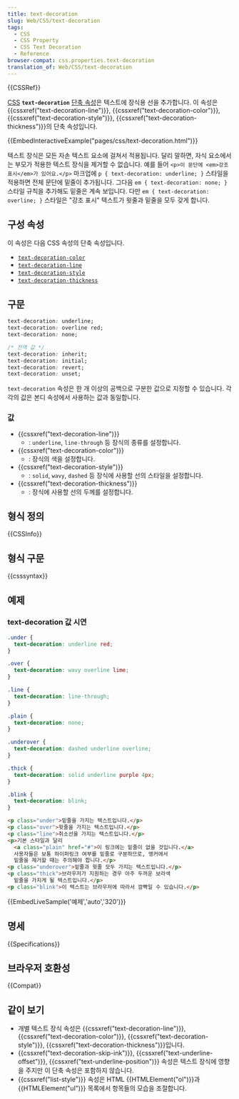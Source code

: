 ```yaml
---
title: text-decoration
slug: Web/CSS/text-decoration
tags:
  - CSS
  - CSS Property
  - CSS Text Decoration
  - Reference
browser-compat: css.properties.text-decoration
translation_of: Web/CSS/text-decoration
---
```


{{CSSRef}}

[CSS](/ko/docs/Web/CSS) **`text-decoration`** [단축 속성](/ko/docs/Web/CSS/Shorthand_properties)은 텍스트에 장식용 선을 추가합니다. 이 속성은 {{cssxref("text-decoration-line")}}, {{cssxref("text-decoration-color")}}, {{cssxref("text-decoration-style")}}, {{cssxref("text-decoration-thickness")}}의 단축 속성입니다.

{{EmbedInteractiveExample("pages/css/text-decoration.html")}}

텍스트 장식은 모든 자손 텍스트 요소에 걸쳐서 적용됩니다. 달리 말하면, 자식 요소에서는 부모가 적용한 텍스트 장식을 제거할 수 없습니다. 예를 들어 `<p>이 문단에 <em>강조 표시</em>가 있어요.</p>` 마크업에 `p { text-decoration: underline; }` 스타일을 적용하면 전체 문단에 밑줄이 추가됩니다. 그다음 `em { text-decoration: none; }` 스타일 규칙을 추가해도 밑줄은 계속 보입니다. 다만 `em { text-decoration: overline; }` 스타일은 "강조 표시" 텍스트가 윗줄과 밑줄을 모두 갖게 합니다.

## 구성 속성

이 속성은 다음 CSS 속성의 단축 속성입니다.

- [`text-decoration-color`](/ko/docs/Web/CSS/text-decoration-color)
- [`text-decoration-line`](/ko/docs/Web/CSS/text-decoration-line)
- [`text-decoration-style`](/ko/docs/Web/CSS/text-decoration-style)
- [`text-decoration-thickness`](/ko/docs/Web/CSS/text-decoration-thickness)

## 구문

```css
text-decoration: underline;
text-decoration: overline red;
text-decoration: none;

/* 전역 값 */
text-decoration: inherit;
text-decoration: initial;
text-decoration: revert;
text-decoration: unset;
```

`text-decoration` 속성은 한 개 이상의 공백으로 구분한 값으로 지정할 수 있습니다. 각각의 값은 본디 속성에서 사용하는 값과 동일합니다.

### 값

- {{cssxref("text-decoration-line")}}
  - : `underline`, `line-through` 등 장식의 종류를 설정합니다.
- {{cssxref("text-decoration-color")}}
  - : 장식의 색을 설정합니다.
- {{cssxref("text-decoration-style")}}
  - : `solid`, `wavy`, `dashed` 등 장식에 사용할 선의 스타일을 설정합니다.
- {{cssxref("text-decoration-thickness")}}
  - : 장식에 사용할 선의 두께를 설정합니다.

## 형식 정의

{{CSSInfo}}

## 형식 구문

{{csssyntax}}

## 예제

### text-decoration 값 시연

```css
.under {
  text-decoration: underline red;
}

.over {
  text-decoration: wavy overline lime;
}

.line {
  text-decoration: line-through;
}

.plain {
  text-decoration: none;
}

.underover {
  text-decoration: dashed underline overline;
}

.thick {
  text-decoration: solid underline purple 4px;
}

.blink {
  text-decoration: blink;
}
```

```html
<p class="under">밑줄을 가지는 텍스트입니다.</p>
<p class="over">윗줄을 가지는 텍스트입니다.</p>
<p class="line">취소선을 가지는 텍스트입니다.</p>
<p>기본 스타일과 달리
  <a class="plain" href="#">이 링크에는 밑줄이 없을 것입니다.</a>
  사용자들은 보통 하이퍼링크 여부를 밑줄로 구분하므로, 앵커에서
  밑줄을 제거할 때는 주의해야 합니다.</p>
<p class="underover">밑줄과 윗줄 모두 가지는 텍스트입니다.</p>
<p class="thick">브라우저가 지원하는 경우 아주 두꺼운 보라색
  밑줄을 가지게 될 텍스트입니다.</p>
<p class="blink">이 텍스트는 브라우저에 따라서 깜빡일 수 있습니다.</p>
```

{{EmbedLiveSample('예제','auto','320')}}

## 명세

{{Specifications}}

## 브라우저 호환성

{{Compat}}

## 같이 보기

- 개별 텍스트 장식 속성은 {{cssxref("text-decoration-line")}}, {{cssxref("text-decoration-color")}}, {{cssxref("text-decoration-style")}}, {{cssxref("text-decoration-thickness")}}입니다.
- {{cssxref("text-decoration-skip-ink")}}, {{cssxref("text-underline-offset")}}, {{cssxref("text-underline-position")}} 속성은 텍스트 장식에 영향을 주지만 이 단축 속성은 포함하지 않습니다.
- {{cssxref("list-style")}} 속성은 HTML {{HTMLElement("ol")}}과 {{HTMLElement("ul")}} 목록에서 항목들의 모습을 조절합니다.
